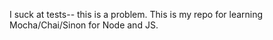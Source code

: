 I suck at tests-- this is a problem. This is my repo for learning Mocha/Chai/Sinon for Node and JS. 
